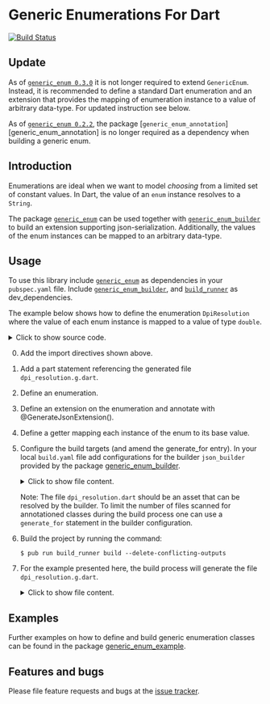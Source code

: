 # Generic Enumerations For Dart
[![Build Status](https://travis-ci.com/simphotonics/generic_enum.svg?branch=master)](https://travis-ci.com/simphotonics/generic_enum)


## Update

As of [`generic_enum 0.3.0`][generic_enum] it is not longer required to extend `GenericEnum`. Instead, it is recommended to define a standard Dart enumeration and an extension that provides the mapping of enumeration instance to a value of arbitrary data-type. For updated instruction see below.

As of [`generic_enum 0.2.2`][generic_enum],  the package [`generic_enum_annotation`][generic_enum_annotation]
is no longer required as a dependency when building a generic enum.

## Introduction

Enumerations are ideal when we want to model *choosing* from a limited set of constant values.
In Dart, the value of an `enum` instance resolves to a `String`.

The package [`generic_enum`][generic_enum] can be used together with
[`generic_enum_builder`][generic_enum_builder] to build an extension
supporting json-serialization. Additionally, the values of the enum instances
can be mapped to an arbitrary data-type.


## Usage

To use this library include [`generic_enum`][generic_enum] as dependencies in your `pubspec.yaml` file.
Include [`generic_enum_builder`][generic_enum_builder], and [`build_runner`][build_runner] as dev_dependencies.

The example below shows how to define the enumeration `DpiResolution` where the value of each enum instance is mapped to a value of type `double`.
<details> <summary> Click to show source code. </summary>

  ```Dart
   // 0. Import required packages.
   import 'package:generic_enum/generic_enum.dart';
   import 'package:exception_templates/exception_templates.dart';

   // 1. Add a part statement pointing to the generated file.
   part 'dpi_resolution.g.dart';

   // 2. Define an enumeration.
   //    and annotate it with @GenerateJsonExtension().
   enum DpiResolution { LOW, MEDIUM, HIGH }

   // 3. Define an extension on the enumeration.
   @GenerateJsonExtension()
   extension DpiResolutionValue on DpiResolution {
   // 4. Define a getter mapping each instance of the enum to its base value.
     double get value => const {
           DpiResolution.LOW: 90.0,
           DpiResolution.MEDIUM: 300.0,
           DpiResolution.HIGH: 600.0,
         }[this];
   }
  ```
</details>

0. Add the import directives shown above.
1. Add a part statement referencing the generated file `dpi_resolution.g.dart`.
2. Define an enumeration.
3. Define an extension on the enumeration and annotate with @GenerateJsonExtension().
4. Define a getter mapping each instance of the enum to its base value.
5. Configure the build targets (and amend the generate_for entry).
   In your local `build.yaml` file add configurations for the builder
   `json_builder` provided by the package [generic_enum_builder].

   <details>  <summary> Click to show file content. </summary>

    ```sh
      targets:
        $default:
          builders:
            # Configure the builder `pkg_name|builder_name`
            generic_enum_builder|json_builder:
              # Only run this builder on the specified input.
              enabled: true
              generate_for:
                - lib/*.dart

    ```
   </details>

   Note: The file `dpi_resolution.dart` should be an asset that can be resolved by the builder.
   To limit the number of files scanned for annotationed classes during
   the build process one can use a `generate_for` statement in the builder configuration.

6. Build the project by running the command:
   ```Console
   $ pub run build_runner build --delete-conflicting-outputs
   ```
7. For the example presented here, the build process will generate the file `dpi_resolution.g.dart`.
    <details>  <summary> Click to show file content. </summary>

      ```Dart
      // GENERATED CODE - DO NOT MODIFY BY HAND

      part of 'dpi_resolution.dart';

      // **************************************************************************
      // JsonGenerator
      // **************************************************************************

      /// Extension providing the functions `fromJson` and `toJson`.
      extension ToDpiResolution on DpiResolution {
        /// Converts [json] to an instance of `DpiResolution`.
        static DpiResolution fromJson(Map<String, dynamic> json) {
          final index = (json['index']) as int;
          if (index == null) {
            throw ErrorOf<DpiResolution>(
                message: 'Error deserializing json to DpiResolution.',
                invalidState: 'json[index] returned null.',
                expectedState: 'A map entry: {index: int value}.');
          }
          if (index >= 0 && index < DpiResolution.values.length) {
            return DpiResolution.values[index];
          } else {
            throw ErrorOf<DpiResolution>(
                message: 'Function fromJson could not find '
                    'an instance of type DpiResolution.',
                invalidState: 'DpiResolution.values[$index] out of bounds.');
          }
        }

        /// Converts `this` to a map `Map<String, dynamic>`.
        Map<String, dynamic> toJson() =>
            {'index': DpiResolution.values.indexOf(this)};

        /// Converts `this` to a json encoded `String`.
        String get jsonEncoded => '{"index":${DpiResolution.values.indexOf(this)}}';
      }
      ```
     </details>


## Examples

Further examples on how to define and build generic enumeration classes can be found in the package [generic_enum_example].


## Features and bugs

Please file feature requests and bugs at the [issue tracker].

[issue tracker]: https://github.com/simphotonics/generic_enum/issues
[analyzer]: https://pub.dev/packages/analyzer
[source_gen]: https://pub.dev/packages/source_gen
[generic_enum]: https://pub.dev/packages/generic_enum
[generic_enum_example]: https://github.com/simphotonics/generic_enum/tree/master/generic_enum_example
[generic_enum_builder]: https://pub.dev/packages/generic_enum_builder
[build_runner]: https://pub.dev/packages/build_runner